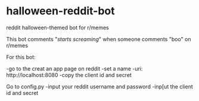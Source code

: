 # halloween-reddit-bot
reddit halloween-themed bot for r/memes

This bot comments "*starts screaming*" when someone comments "boo" on r/memes


For this bot:

-go to the creat an app page on reddit
-set a name
-uri: http://localhost:8080
-copy the client id and secret

Go to config.py
-input your reddit username and password
-inp[ut the client id and secret
